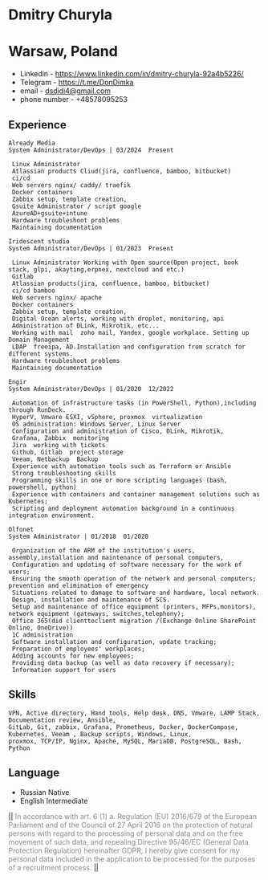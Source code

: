 # Dmitry Churyla
  Warsaw, Poland 
===========================================
+ Linkedin - https://www.linkedin.com/in/dmitry-churyla-92a4b5226/
+ Telegram - https://t.me/DonDimka
+ email - dsdidi4@gmail.com
+ phone number - +48578095253
## Experience
```
Already Media
System Administrator/DevOps | 03/2024  Present

 Linux Administrator
 Atlassian products Cliud(jira, confluence, bamboo, bitbucket)
 ci/cd
 Web servers nginx/ caddy/ traefik
 Docker containers
 Zabbix setup, template creation,
 Gsuite Administrator / script google
 AzureAD+gsuite+intune
 Hardware troubleshoot problems
 Maintaining documentation

```

```
Iridescent studio
System Administrator/DevOps | 01/2023  Present

 Linux Administrator Working with Open source(Open project, book stack, glpi, akayting,erpnex, nextcloud and etc.)
 Gitlab
 Atlassian products(jira, confluence, bamboo, bitbucket)
 ci/cd bamboo
 Web servers nginx/ apache
 Docker containers
 Zabbix setup, template creation,
 Digital Ocean alerts, working with droplet, monitoring, api
 Administration of DLink, Mikrotik, etc...
 Working with mail  zoho mail, Yandex, google workplace. Setting up Domain Management
 LDAP  freeipa, AD.Installation and configuration from scratch for different systems.
 Hardware troubleshoot problems
 Maintaining documentation
```

```
Engir
System Administrator/DevOps | 01/2020  12/2022

 Automation of infrastructure tasks (in PowerShell, Python),including through RunDeck.
 HyperV, Vmware ESXI, vSphere, proxmox  virtualization
 OS administration: Windows Server, Linux Server
 Configuration and administration of Cisco, DLink, Mikrotik,
 Grafana, Zabbix  monitoring
 Jira  working with tickets
 Github, Gitlab  project storage
 Veeam, Netbackup  Backup
 Experience with automation tools such as Terraform or Ansible
 Strong troubleshooting skills
 Programming skills in one or more scripting languages (bash, powershell, python)
 Experience with containers and container management solutions such as Kubernetes;
 Scripting and deployment automation background in a continuous integration environment.

```
```
Olfonet
System Administrator | 01/2018  01/2020
    
 Organization of the ARM of the institution's users, assembly,installation and maintenance of personal computers,
 Configuration and updating of software necessary for the work of users;
 Ensuring the smooth operation of the network and personal computers; prevention and elimination of emergency
 Situations related to damage to software and hardware, local network.
 Design, installation and maintenance of SCS.
 Setup and maintenance of office equipment (printers, MFPs,monitors), network equipment (gateways, switches,telephony);
 Office 365(did clienttoclient migration /(Exchange Online SharePoint Online, OneDrive))
 1C administration
 Software installation and configuration, update tracking;
 Preparation of employees' workplaces;
 Adding accounts for new employees;
 Providing data backup (as well as data recovery if necessary);
 Information support for users
```
## Skills
```
VPN, Active directory, Hand tools, Help desk, DNS, Vmware, LAMP Stack, Documentation review, Ansible,
GitLab, Git, zabbix, Grafana, Prometheus, Docker, DockerCompose, Kubernetes, Veeam , Backup scripts, Windows, Linux,
proxmox, TCP/IP, Nginx, Apache, MySQL, MariaDB, PostgreSQL, Bash, Python
```
## Language
+ Russian  Native
+ English  Intermediate

|| <span style="opacity:0.5"> In accordance with art. 6 (1) a. Regulation (EU) 2016/679 of the European Parliament and of the Council of 27 April 2016 on the protection of natural persons with regard to the processing of personal data and on the free movement of such data, and repealing Directive 95/46/EC (General Data Protection Regulation) hereinafter GDPR, I hereby give consent for my personal data included in the application to be processed for the purposes of a recruitment process. </span> ||

